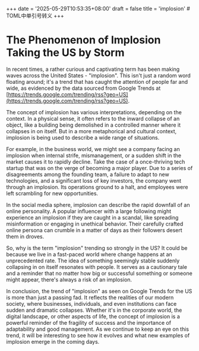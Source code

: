 +++
date = '2025-05-29T10:53:35+08:00'
draft = false
title = 'implosion' # TOML中单引号转义
+++

# The Phenomenon of Implosion Taking the US by Storm

In recent times, a rather curious and captivating term has been making waves across the United States - "implosion". This isn't just a random word floating around; it's a trend that has caught the attention of people far and wide, as evidenced by the data sourced from Google Trends at [https://trends.google.com/trending/rss?geo=US](https://trends.google.com/trending/rss?geo=US).

The concept of implosion has various interpretations, depending on the context. In a physical sense, it often refers to the inward collapse of an object, like a building being demolished in a controlled manner where it collapses in on itself. But in a more metaphorical and cultural context, implosion is being used to describe a wide range of situations.

For example, in the business world, we might see a company facing an implosion when internal strife, mismanagement, or a sudden shift in the market causes it to rapidly decline. Take the case of a once-thriving tech startup that was on the verge of becoming a major player. Due to a series of disagreements among the founding team, a failure to adapt to new technologies, and a significant loss of key investors, the company went through an implosion. Its operations ground to a halt, and employees were left scrambling for new opportunities.

In the social media sphere, implosion can describe the rapid downfall of an online personality. A popular influencer with a large following might experience an implosion if they are caught in a scandal, like spreading misinformation or engaging in unethical behavior. Their carefully crafted online persona can crumble in a matter of days as their followers desert them in droves.

So, why is the term "implosion" trending so strongly in the US? It could be because we live in a fast-paced world where change happens at an unprecedented rate. The idea of something seemingly stable suddenly collapsing in on itself resonates with people. It serves as a cautionary tale and a reminder that no matter how big or successful something or someone might appear, there's always a risk of an implosion.

In conclusion, the trend of "implosion" as seen on Google Trends for the US is more than just a passing fad. It reflects the realities of our modern society, where businesses, individuals, and even institutions can face sudden and dramatic collapses. Whether it's in the corporate world, the digital landscape, or other aspects of life, the concept of implosion is a powerful reminder of the fragility of success and the importance of adaptability and good management. As we continue to keep an eye on this trend, it will be interesting to see how it evolves and what new examples of implosion emerge in the coming days.